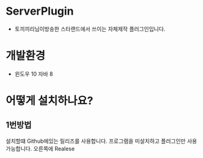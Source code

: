 # ServerPlugin

- 토끼끼리님이방송한 스타랜드에서 쓰이는 자체제작 플러그인입니다.

# 개발환경

- 윈도우 10 자바 8 

# 어떻게 설치하나요?
## 1번방법
 설치할떄 Github에있는 릴리즈를 사용합니다.
 프로그램을 미설치하고 플러그인만 사용가능합니다.
 오른쪽에 Realese
